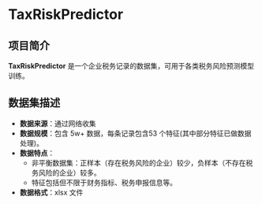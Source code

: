 # TaxRiskPredictor

## 项目简介

**TaxRiskPredictor** 是一个企业税务记录的数据集，可用于各类税务风险预测模型训练。

## 数据集描述

- **数据来源**：通过网络收集
- **数据规模**：包含 5w+ 数据，每条记录包含53 个特征(其中部分特征已做数据处理)。
- **数据特点**：
  - 非平衡数据集：正样本（存在税务风险的企业）较少，负样本（不存在税务风险的企业）较多。
  - 特征包括但不限于财务指标、税务申报信息等。
- **数据格式**：xlsx 文件
